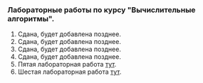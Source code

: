### Лабораторные работы по курсу "Вычислительные алгоритмы".
1. Сдана, будет добавлена позднее.
2. Сдана, будет добавлена позднее.
3. Сдана, будет добавлена позднее.
4. Сдана, будет добавлена позднее.
5. Пятая лабораторная работа [тут](https://github.com/chrislvt/Computational-Algorithms/wiki/%D0%9B%D0%B0%D0%B1%D0%BE%D1%80%D0%B0%D1%82%D0%BE%D1%80%D0%BD%D0%B0%D1%8F-%D1%80%D0%B0%D0%B1%D0%BE%D1%82%D0%B0-%E2%84%96-5).
6. Шестая лабораторная работа [тут](https://github.com/chrislvt/Computational-Algorithms/wiki/%D0%9B%D0%B0%D0%B1%D0%BE%D1%80%D0%B0%D1%82%D0%BE%D1%80%D0%BD%D0%B0%D1%8F-%D1%80%D0%B0%D0%B1%D0%BE%D1%82%D0%B0-%E2%84%96-6).
